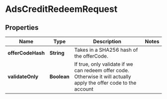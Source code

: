 

# AdsCreditRedeemRequest


## Properties

Name | Type | Description | Notes
------------ | ------------- | ------------- | -------------
**offerCodeHash** | **String** | Takes in a SHA256 hash of the offerCode. | 
**validateOnly** | **Boolean** | If true, only validate if we can redeem offer code. Otherwise it will actually apply the offer code to the account | 



